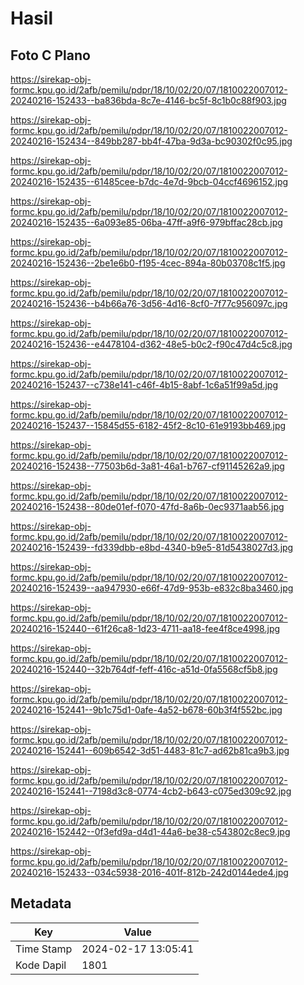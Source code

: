 # Hasil

## Foto C Plano

https://sirekap-obj-formc.kpu.go.id/2afb/pemilu/pdpr/18/10/02/20/07/1810022007012-20240216-152433--ba836bda-8c7e-4146-bc5f-8c1b0c88f903.jpg

https://sirekap-obj-formc.kpu.go.id/2afb/pemilu/pdpr/18/10/02/20/07/1810022007012-20240216-152434--849bb287-bb4f-47ba-9d3a-bc90302f0c95.jpg

https://sirekap-obj-formc.kpu.go.id/2afb/pemilu/pdpr/18/10/02/20/07/1810022007012-20240216-152435--61485cee-b7dc-4e7d-9bcb-04ccf4696152.jpg

https://sirekap-obj-formc.kpu.go.id/2afb/pemilu/pdpr/18/10/02/20/07/1810022007012-20240216-152435--6a093e85-06ba-47ff-a9f6-979bffac28cb.jpg

https://sirekap-obj-formc.kpu.go.id/2afb/pemilu/pdpr/18/10/02/20/07/1810022007012-20240216-152436--2be1e6b0-f195-4cec-894a-80b03708c1f5.jpg

https://sirekap-obj-formc.kpu.go.id/2afb/pemilu/pdpr/18/10/02/20/07/1810022007012-20240216-152436--b4b66a76-3d56-4d16-8cf0-7f77c956097c.jpg

https://sirekap-obj-formc.kpu.go.id/2afb/pemilu/pdpr/18/10/02/20/07/1810022007012-20240216-152436--e4478104-d362-48e5-b0c2-f90c47d4c5c8.jpg

https://sirekap-obj-formc.kpu.go.id/2afb/pemilu/pdpr/18/10/02/20/07/1810022007012-20240216-152437--c738e141-c46f-4b15-8abf-1c6a51f99a5d.jpg

https://sirekap-obj-formc.kpu.go.id/2afb/pemilu/pdpr/18/10/02/20/07/1810022007012-20240216-152437--15845d55-6182-45f2-8c10-61e9193bb469.jpg

https://sirekap-obj-formc.kpu.go.id/2afb/pemilu/pdpr/18/10/02/20/07/1810022007012-20240216-152438--77503b6d-3a81-46a1-b767-cf91145262a9.jpg

https://sirekap-obj-formc.kpu.go.id/2afb/pemilu/pdpr/18/10/02/20/07/1810022007012-20240216-152438--80de01ef-f070-47fd-8a6b-0ec9371aab56.jpg

https://sirekap-obj-formc.kpu.go.id/2afb/pemilu/pdpr/18/10/02/20/07/1810022007012-20240216-152439--fd339dbb-e8bd-4340-b9e5-81d5438027d3.jpg

https://sirekap-obj-formc.kpu.go.id/2afb/pemilu/pdpr/18/10/02/20/07/1810022007012-20240216-152439--aa947930-e66f-47d9-953b-e832c8ba3460.jpg

https://sirekap-obj-formc.kpu.go.id/2afb/pemilu/pdpr/18/10/02/20/07/1810022007012-20240216-152440--61f26ca8-1d23-4711-aa18-fee4f8ce4998.jpg

https://sirekap-obj-formc.kpu.go.id/2afb/pemilu/pdpr/18/10/02/20/07/1810022007012-20240216-152440--32b764df-feff-416c-a51d-0fa5568cf5b8.jpg

https://sirekap-obj-formc.kpu.go.id/2afb/pemilu/pdpr/18/10/02/20/07/1810022007012-20240216-152441--9b1c75d1-0afe-4a52-b678-60b3f4f552bc.jpg

https://sirekap-obj-formc.kpu.go.id/2afb/pemilu/pdpr/18/10/02/20/07/1810022007012-20240216-152441--609b6542-3d51-4483-81c7-ad62b81ca9b3.jpg

https://sirekap-obj-formc.kpu.go.id/2afb/pemilu/pdpr/18/10/02/20/07/1810022007012-20240216-152441--7198d3c8-0774-4cb2-b643-c075ed309c92.jpg

https://sirekap-obj-formc.kpu.go.id/2afb/pemilu/pdpr/18/10/02/20/07/1810022007012-20240216-152442--0f3efd9a-d4d1-44a6-be38-c543802c8ec9.jpg

https://sirekap-obj-formc.kpu.go.id/2afb/pemilu/pdpr/18/10/02/20/07/1810022007012-20240216-152433--034c5938-2016-401f-812b-242d0144ede4.jpg


## Metadata

| Key        | Value               |
| ---------- | ------------------- |
| Time Stamp | 2024-02-17 13:05:41 |
| Kode Dapil | 1801                |




